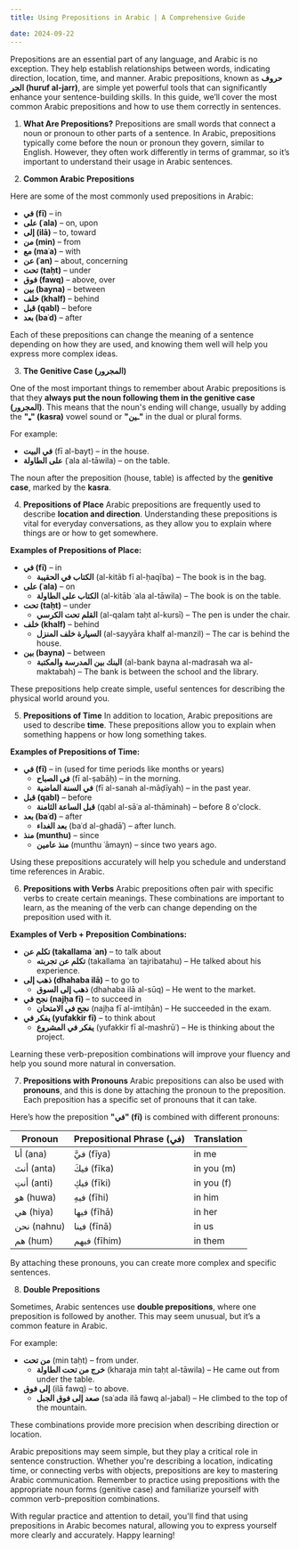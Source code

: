 ```yaml
---
title: Using Prepositions in Arabic | A Comprehensive Guide

date: 2024-09-22
---
```


Prepositions are an essential part of any language, and Arabic is no exception. They help establish relationships between words, indicating direction, location, time, and manner. Arabic prepositions, known as **حروف الجر (huruf al-jarr)**, are simple yet powerful tools that can significantly enhance your sentence-building skills. In this guide, we’ll cover the most common Arabic prepositions and how to use them correctly in sentences.

1.  **What Are Prepositions?**
    Prepositions are small words that connect a noun or pronoun to other parts of a sentence. In Arabic, prepositions typically come before the noun or pronoun they govern, similar to English. However, they often work differently in terms of grammar, so it’s important to understand their usage in Arabic sentences.

2.  **Common Arabic Prepositions**

Here are some of the most commonly used prepositions in Arabic:

- **في (fī)** – in
- **على (ʿala)** – on, upon
- **إلى (ilā)** – to, toward
- **من (min)** – from
- **مع (maʿa)** – with
- **عن (ʿan)** – about, concerning
- **تحت (taḥt)** – under
- **فوق (fawq)** – above, over
- **بين (bayna)** – between
- **خلف (khalf)** – behind
- **قبل (qabl)** – before
- **بعد (baʿd)** – after

Each of these prepositions can change the meaning of a sentence depending on how they are used, and knowing them well will help you express more complex ideas.

3.  **The Genitive Case (المجرور)**

One of the most important things to remember about Arabic prepositions is that they **always put the noun following them in the genitive case (المجرور)**. This means that the noun's ending will change, usually by adding the **"ـِ" (kasra)** vowel sound or **"ـين"** in the dual or plural forms.

For example:

- **في البيت** (fī al-bayt) – in the house.
- **على الطاولة** (ʿala al-tāwila) – on the table.

The noun after the preposition (house, table) is affected by the **genitive case**, marked by the **kasra**.

4.  **Prepositions of Place**
    Arabic prepositions are frequently used to describe **location and direction**. Understanding these prepositions is vital for everyday conversations, as they allow you to explain where things are or how to get somewhere.

**Examples of Prepositions of Place:**

- **في (fī)** – in
  - **الكتاب في الحقيبة** (al-kitāb fī al-ḥaqība) – The book is in the bag.
- **على (ʿala)** – on
  - **الكتاب على الطاولة** (al-kitāb ʿala al-tāwila) – The book is on the table.
- **تحت (taḥt)** – under
  - **القلم تحت الكرسي** (al-qalam taḥt al-kursī) – The pen is under the chair.
- **خلف (khalf)** – behind
  - **السيارة خلف المنزل** (al-sayyāra khalf al-manzil) – The car is behind the house.
- **بين (bayna)** – between
  - **البنك بين المدرسة والمكتبة** (al-bank bayna al-madrasah wa al-maktabah) – The bank is between the school and the library.

These prepositions help create simple, useful sentences for describing the physical world around you.

5.  **Prepositions of Time**
    In addition to location, Arabic prepositions are used to describe **time**. These prepositions allow you to explain when something happens or how long something takes.

**Examples of Prepositions of Time:**

- **في (fī)** – in (used for time periods like months or years)
  - **في الصباح** (fī al-ṣabāḥ) – in the morning.
  - **في السنة الماضية** (fī al-sanah al-māḍīyah) – in the past year.
- **قبل (qabl)** – before
  - **قبل الساعة الثامنة** (qabl al-sāʿa al-thāminah) – before 8 o'clock.
- **بعد (baʿd)** – after
  - **بعد الغداء** (baʿd al-ghadāʾ) – after lunch.
- **منذ (munthu)** – since
  - **منذ عامين** (munthu ʿāmayn) – since two years ago.

Using these prepositions accurately will help you schedule and understand time references in Arabic.

6.  **Prepositions with Verbs**
    Arabic prepositions often pair with specific verbs to create certain meanings. These combinations are important to learn, as the meaning of the verb can change depending on the preposition used with it.

**Examples of Verb + Preposition Combinations:**

- **تكلم عن (takallama ʿan)** – to talk about
  - **تكلم عن تجربته** (takallama ʿan tajribatahu) – He talked about his experience.
- **ذهب إلى (dhahaba ilā)** – to go to
  - **ذهب إلى السوق** (dhahaba ilā al-sūq) – He went to the market.
- **نجح في (najḥa fī)** – to succeed in
  - **نجح في الامتحان** (najḥa fī al-imtiḥān) – He succeeded in the exam.
- **يفكر في (yufakkir fī)** – to think about
  - **يفكر في المشروع** (yufakkir fī al-mashrūʿ) – He is thinking about the project.

Learning these verb-preposition combinations will improve your fluency and help you sound more natural in conversation.

7.  **Prepositions with Pronouns**
    Arabic prepositions can also be used with **pronouns**, and this is done by attaching the pronoun to the preposition. Each preposition has a specific set of pronouns that it can take.

Here’s how the preposition **"في" (fī)** is combined with different pronouns:

| Pronoun     | Prepositional Phrase (في) | Translation |
| ----------- | ------------------------- | ----------- |
| أنا (ana)   | فيَّ (fīya)               | in me       |
| أنتَ (anta) | فيكَ (fīka)               | in you (m)  |
| أنتِ (anti) | فيكِ (fīki)               | in you (f)  |
| هو (huwa)   | فيهِ (fīhi)               | in him      |
| هي (hiya)   | فيها (fīhā)               | in her      |
| نحن (nahnu) | فينا (fīnā)               | in us       |
| هم (hum)    | فيهم (fīhim)              | in them     |

By attaching these pronouns, you can create more complex and specific sentences.

8.  **Double Prepositions**

Sometimes, Arabic sentences use **double prepositions**, where one preposition is followed by another. This may seem unusual, but it’s a common feature in Arabic.

For example:

- **من تحت** (min taḥt) – from under.
  - **خرج من تحت الطاولة** (kharaja min taḥt al-tāwila) – He came out from under the table.
- **إلى فوق** (ilā fawq) – to above.
  - **صعد إلى فوق الجبل** (saʿada ilā fawq al-jabal) – He climbed to the top of the mountain.

These combinations provide more precision when describing direction or location.

Arabic prepositions may seem simple, but they play a critical role in sentence construction. Whether you're describing a location, indicating time, or connecting verbs with objects, prepositions are key to mastering Arabic communication. Remember to practice using prepositions with the appropriate noun forms (genitive case) and familiarize yourself with common verb-preposition combinations.

With regular practice and attention to detail, you'll find that using prepositions in Arabic becomes natural, allowing you to express yourself more clearly and accurately. Happy learning!

